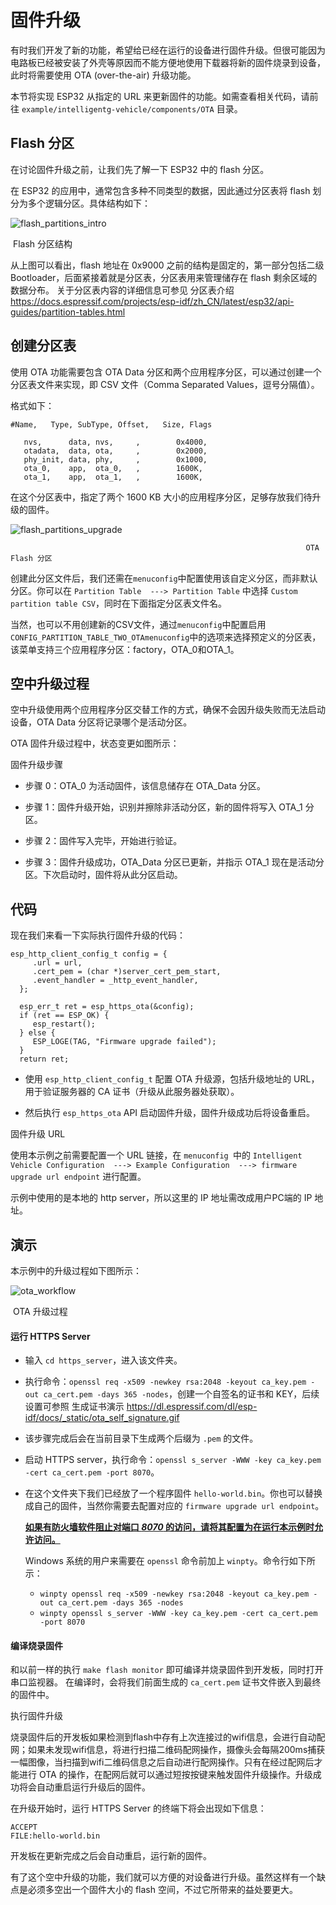 固件升级
=================

有时我们开发了新的功能，希望给已经在运行的设备进行固件升级。但很可能因为电路板已经被安装了外壳等原因而不能方便地使用下载器将新的固件烧录到设备，此时将需要使用 OTA (over-the-air) 升级功能。

本节将实现 ESP32 从指定的 URL 来更新固件的功能。如需查看相关代码，请前往 ``example/intelligentg-vehicle/components/OTA`` 目录。


Flash 分区
----------------

在讨论固件升级之前，让我们先了解一下 ESP32 中的 flash 分区。

在 ESP32 的应用中，通常包含多种不同类型的数据，因此通过分区表将 flash 划分为多个逻辑分区。具体结构如下：

![flash_partitions_intro](../../_static/flash_partitions_intro.png)

​                                                                              Flash 分区结构



从上图可以看出，flash 地址在 0x9000 之前的结构是固定的，第一部分包括二级 Bootloader，后面紧接着就是分区表，分区表用来管理储存在 flash 剩余区域的数据分布。
关于分区表内容的详细信息可参见 分区表介绍<https://docs.espressif.com/projects/esp-idf/zh_CN/latest/esp32/api-guides/partition-tables.html>

## 创建分区表

使用 OTA 功能需要包含 OTA Data 分区和两个应用程序分区，可以通过创建一个分区表文件来实现，即 CSV 文件（Comma Separated Values，逗号分隔值）。

格式如下：

```
#Name,   Type, SubType, Offset,   Size, Flags

   nvs,      data, nvs,     ,        0x4000,
   otadata,  data, ota,     ,        0x2000,
   phy_init, data, phy,     ,        0x1000,
   ota_0,    app,  ota_0,   ,        1600K,
   ota_1,    app,  ota_1,   ,        1600K,
```

在这个分区表中，指定了两个 1600 KB 大小的应用程序分区，足够存放我们待升级的固件。

![flash_partitions_upgrade](../../_static/flash_partitions_upgrade.png)

 																	  OTA Flash 分区

创建此分区文件后，我们还需在``menuconfig``中配置使用该自定义分区，而非默认分区。你可以在 ``Partition Table  ---> Partition Table`` 中选择 ``Custom partition table CSV``，同时在下面指定分区表文件名。

当然，也可以不用创建新的CSV文件，通过``menuconfig``中配置启用``CONFIG_PARTITION_TABLE_TWO_OTAmenuconfig``中的选项来选择预定义的分区表，该菜单支持三个应用程序分区：factory，OTA_0和OTA_1。




空中升级过程
----------------

空中升级使用两个应用程序分区交替工作的方式，确保不会因升级失败而无法启动设备，OTA Data 分区将记录哪个是活动分区。

OTA 固件升级过程中，状态变更如图所示：


   固件升级步骤

-  步骤 0：OTA_0 为活动固件，该信息储存在 OTA_Data 分区。

-  步骤 1：固件升级开始，识别并擦除非活动分区，新的固件将写入 OTA_1 分区。

-  步骤 2：固件写入完毕，开始进行验证。

-  步骤 3：固件升级成功，OTA_Data 分区已更新，并指示 OTA_1 现在是活动分区。下次启动时，固件将从此分区启动。 


代码
--------

现在我们来看一下实际执行固件升级的代码：

    esp_http_client_config_t config = {
         .url = url,
         .cert_pem = (char *)server_cert_pem_start,
         .event_handler = _http_event_handler,
      };
    
      esp_err_t ret = esp_https_ota(&config);
      if (ret == ESP_OK) {
         esp_restart();
      } else {
         ESP_LOGE(TAG, "Firmware upgrade failed");
      }
      return ret;

-  使用 ``esp_http_client_config_t`` 配置 OTA 升级源，包括升级地址的 URL，用于验证服务器的 CA 证书（升级从此服务器处获取）。 

-  然后执行 `esp_https_ota` API 启动固件升级，固件升级成功后将设备重启。


固件升级 URL

使用本示例之前需要配置一个 URL 链接，在 `menuconfig `中的 ``Intelligent Vehicle Configuration  ---> Example Configuration  ---> firmware upgrade url endpoint`` 进行配置。

示例中使用的是本地的 http server，所以这里的 IP 地址需改成用户PC端的 IP 地址。


演示
----------

本示例中的升级过程如下图所示：

![ota_workflow](../../_static/ota_workflow.png)

​                                                                               OTA 升级过程

#### 运行 HTTPS Server

- 输入 ``cd https_server``，进入该文件夹。

- 执行命令：``openssl req -x509 -newkey rsa:2048 -keyout ca_key.pem -out ca_cert.pem -days 365 -nodes``，创建一个自签名的证书和 KEY，后续设置可参照 生成证书演示 <https://dl.espressif.com/dl/esp-idf/docs/_static/ota_self_signature.gif>

- 该步骤完成后会在当前目录下生成两个后缀为 `.pem` 的文件。

- 启动 HTTPS server，执行命令：``openssl s_server -WWW -key ca_key.pem -cert ca_cert.pem -port 8070``。

- 在这个文件夹下我们已经放了一个程序固件 `hello-world.bin`。你也可以替换成自己的固件，当然你需要去配置对应的 `firmware upgrade url endpoint`。

  

   **<u>如果有防火墙软件阻止对端口 *8070* 的访问，请将其配置为在运行本示例时允许访问。</u>**




   Windows 系统的用户来需要在 `openssl` 命令前加上 `winpty`。命令行如下所示：

   - ``winpty openssl req -x509 -newkey rsa:2048 -keyout ca_key.pem -out ca_cert.pem -days 365 -nodes``
   - ``winpty openssl s_server -WWW -key ca_key.pem -cert ca_cert.pem -port 8070``



#### 编译烧录固件

和以前一样的执行 ``make flash monitor`` 即可编译并烧录固件到开发板，同时打开串口监视器。
在编译时，会将我们前面生成的 ``ca_cert.pem`` 证书文件嵌入到最终的固件中。


执行固件升级


烧录固件后的开发板如果检测到flash中存有上次连接过的wifi信息，会进行自动配网；如果未发现wifi信息，将进行扫描二维码配网操作，摄像头会每隔200ms捕获一幅图像，当扫描到wifi二维码信息之后自动进行配网操作。只有在经过配网后才能进行 OTA 的操作，在配网后就可以通过短按按键来触发固件升级操作。升级成功将会自动重启运行升级后的固件。

在升级开始时，运行 HTTPS Server 的终端下将会出现如下信息：

    ACCEPT
    FILE:hello-world.bin

开发板在更新完成之后会自动重启，运行新的固件。


有了这个空中升级的功能，我们就可以方便的对设备进行升级。虽然这样有一个缺点是必须多空出一个固件大小的 flash 空间，不过它所带来的益处要更大。
